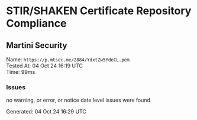 # STIR/SHAKEN Certificate Repository Compliance

## Martini Security

Name: `https://p.mtsec.me/2884/YdxtZw5YdeCL.pem`\
Tested At: 04 Oct 24 16:19 UTC\
Time: 99ms

### Issues

no warning, or error, or notice date level issues were found

Generated: 04 Oct 24 16:29 UTC